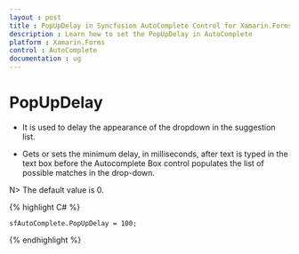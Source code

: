 ```yaml
---
layout : post
title : PopUpDelay in Syncfusion AutoComplete Control for Xamarin.Forms
description : Learn how to set the PopUpDelay in AutoComplete
platform : Xamarin.Forms
control : AutoComplete
documentation : ug
---
```


# PopUpDelay

* It is used to delay the appearance of the dropdown in the suggestion list. 

* Gets or sets the minimum delay, in milliseconds, after text is typed in the text box before the Autocomplete Box control populates the list of possible matches in the drop-down. 

N> The default value is 0.

{% highlight C# %}
	
	sfAutoComplete.PopUpDelay = 100;
	 
{% endhighlight %}
	
